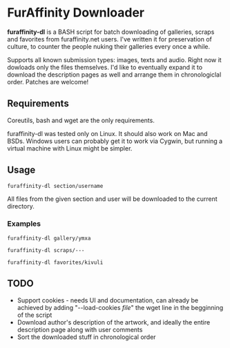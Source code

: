 # FurAffinity Downloader
**furaffinity-dl** is a BASH script for batch downloading of galleries, scraps and favorites from furaffinity.net users. 
I've written it for preservation of culture, to counter the people nuking their galleries every once a while. 

Supports all known submission types: images, texts and audio. Right now it dowloads only the files themselves. 
I'd like to eventually expand it to download the description pages as well and arrange them in chronologiclal order. Patches are welcome!

## Requirements

Coreutils, bash and wget are the only requirements.

furaffinity-dl was tested only on Linux. It should also work on Mac and BSDs.
Windows users can probably get it to work via Cygwin, but running a virtual machine with Linux might be simpler.

## Usage
 `furaffinity-dl section/username`

All files from the given section and user will be downloaded to the current directory.
### Examples
 `furaffinity-dl gallery/ymxa`

 `furaffinity-dl scraps/---`

 `furaffinity-dl favorites/kivuli`

## TODO
 * Support cookies - needs UI and documentation, can already be achieved by
   adding  "--load-cookies *file*" the wget line in the begginning of the script
 * Download author's description of the artwork, and ideally the entire description page along with user comments
 * Sort the downloaded stuff in chronological order
